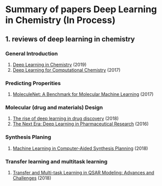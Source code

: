 # Summary of papers Deep Learning in Chemistry (In Process)
## 1. reviews of deep learning in chemistry
  ### General Introduction
  1. [Deep Learning in Chemistry](https://pubs.acs.org/doi/10.1021/acs.jcim.9b00266) (2019)
  2. [Deep Learning for Computational Chemistry](https://onlinelibrary.wiley.com/doi/epdf/10.1002/jcc.24764) (2017)
  ### Predicting Properities
  1. [MoleculeNet: A Benchmark for Molecular Machine Learning](https://arxiv.org/abs/1703.00564) (2017)
  ### Molecular (drug and materials) Design
  1. [The rise of deep learning in drug discovery](https://www.sciencedirect.com/science/article/pii/S1359644617303598) (2018)
  2. [The Next Era: Deep Learning in Pharmaceutical Research](https://www.ncbi.nlm.nih.gov/pubmed/27599991) (2016)
  ### Synthesis Planing
  1. [Machine Learning in Computer-Aided Synthesis Planning](https://pubs.acs.org/doi/10.1021/acs.accounts.8b00087) (2018)
  ### Transfer learning and multitask learning
  1. [Transfer and Multi-task Learning in QSAR Modeling: Advances and Challenges](https://www.ncbi.nlm.nih.gov/pmc/articles/PMC5807924/) (2018)
